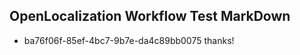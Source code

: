## OpenLocalization Workflow Test MarkDown
* ba76f06f-85ef-4bc7-9b7e-da4c89bb0075 thanks!

<!--HONumber=Nov16_HO2-->



